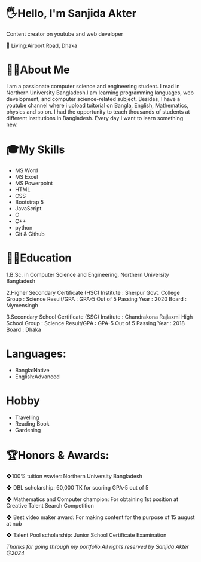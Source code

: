 # 🖐Hello, I'm Sanjida Akter

Content creator on youtube and web developer

🏡 Living:Airport Road, Dhaka

# 👩‍💻About Me

I am a passionate computer science and engineering student. I read in Northern University Bangladesh.I am learning  programming languages, web development, and computer science-related subject. Besides, I have a youtube channel where i upload tuitorial on Bangla, English, Mathematics, physics and so on. I had the opportunity to teach thousands of students at different institutions in Bangladesh.  Every day I want to learn something new.

# 🎓My Skills 
- MS Word
- MS Excel
- MS Powerpoint
- HTML
- CSS
- Bootstrap 5
- JavaScript
- C 
- C++
- python
- Git & Github

# 👨‍🎓Education
1.B.Sc. in Computer Science and Engineering, Northern University Bangladesh

2.Higher Secondary Certificate (HSC) 
Institute : Sherpur Govt. College 
Group : Science 
Result/GPA : GPA-5 Out of 5 
Passing Year : 2020 
Board : Mymensingh 

3.Secondary School Certificate (SSC) 
Institute : Chandrakona Rajlaxmi High School 
Group : Science 
Result/GPA : GPA-5 Out of 5 
Passing Year : 2018 
Board : Dhaka 

# Languages:
- Bangla:Native
- English:Advanced

# Hobby
- Travelling
- Reading Book
- Gardening
# 🏆Honors & Awards:
❖100% tuition wavier: Northern University Bangladesh

❖ DBL scholarship: 60,000 TK for scoring GPA-5 out of 5

❖ Mathematics and Computer champion: For obtaining 1st position at Creative 
Talent Search Competition

❖ Best video maker award: For making content for the purpose of 15 august at nub

❖ Talent Pool scholarship: Junior School Certificate Examination

_Thanks for going through my portfolio.All rights reserved by Sanjida Akter @2024_

